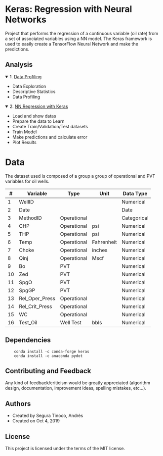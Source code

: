 # Keras: Regression with Neural Networks
Project that performs the regression of a continuous variable (oil rate) from a set of associated variables using a NN model. The Keras framework is used to easily create a TensorFlow Neural Network and make the predictions.

## Analysis
<details open>
<summary>1. <a href="https://ansegura7.github.io/Keras_RegressionNN/pages/DataProfiling" target="_blank" >Data Profiling</a></summary>
<ul>
	<li>Data Exploration</li>
	<li>Descriptive Statistics</li>
	<li>Data Profiling</li>
</ul>
</details>
<details open>
<summary>2. <a href="https://ansegura7.github.io/Keras_RegressionNN/pages/RegressionNN" target="_blank" >NN Regression with Keras</a></summary>
<ul>
	<li>Load and show datas</li>
	<li>Prepare the data to Learn</li>
	<li>Create Train/Validation/Test datasets</li>
    <li>Train Model</li>
    <li>Make predictions and calculate error</li>
    <li>Plot Results</li>
</ul>
</details>

# Data
The dataset used is composed of a group a group of operational and PVT variables for oil wells.

| # | Variable | Type | Unit | Data Type |
|---|---|---|---|---|
| 1 | WellID |  |  | Numerical |
| 2 | Date |  |  | Date |
| 3 | MethodID | Operational |  | Categorical |
| 4 | CHP | Operational | psi | Numerical |
| 5 | THP | Operational | psi | Numerical |
| 6 | Temp | Operational | Fahrenheit  | Numerical |
| 7 | Choke | Operational | inches | Numerical |
| 8 | Qinj | Operational | Mscf | Numerical |
| 9 | Bo | PVT |  | Numerical |
| 10 | Zed | PVT |  | Numerical |
| 11 | SpgO | PVT |  | Numerical |
| 12 | SpgGP | PVT |  | Numerical |
| 13 | Rel_Oper_Press | Operational |  | Numerical |
| 14 | Rel_Crit_Press | Operational |  | Numerical |
| 15 | WC | Operational |  | Numerical |
| 16 | Test_Oil | Well Test | bbls | Numerical |

## Dependencies

``` console
    conda install -c conda-forge keras
    conda install -c anaconda pydot
```

## Contributing and Feedback
Any kind of feedback/criticism would be greatly appreciated (algorithm design, documentation, improvement ideas, spelling mistakes, etc...).

## Authors
- Created by Segura Tinoco, Andrés
- Created on Oct 4, 2019

## License
This project is licensed under the terms of the MIT license.
